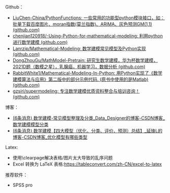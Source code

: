 Github：

- [LiuChen-China/PythonFunctions: 一些常用的功能型python模块接口，如：批量下载百度图片、moran指数(莫兰指数)、ARIMA、灰色预测GM(1,1) (github.com)](https://github.com/LiuChen-China/PythonFunctions)
- [chenjian120918/-Using-Python-for-mathematical-modeling: 利用python进行数学建模 (github.com)](https://github.com/chenjian120918/-Using-Python-for-mathematical-modeling)
- [Lanrzip/Mathematical-Modeling: 数学建模常见模型及Python实现 (github.com)](https://github.com/Lanrzip/Mathematical-Modeling)
- [DongZhouGu/MathModel-Pretrain: 研究生数学建模，华为杯数学建模，2021D题（数模之星），乳腺癌，机器学习，数据分析 (github.com)](https://github.com/DongZhouGu/MathModel-Pretrain)
- [RabbitWhite1/Mathematical-Modeling-In-Python: 用Python实现了《数学建模算法与应用》第二版中的部分示例代码. (原书中使用的是Matlab) (github.com)](https://github.com/RabbitWhite1/Mathematical-Modeling-In-Python)
- [gzsiri/supermodeling: 专注数学建模优质资料整合与培训咨询！ (github.com)](https://github.com/gzsiri/supermodeling)

博客：

- [(6条消息) 数学建模-常见模型整理及分类_Data_Designer的博客-CSDN博客_数学建模模型分类](https://blog.csdn.net/weixin_40539952/article/details/79450964)
- [(6条消息) 数学建模【四大模型（优化、分类、评价、预测）总结】_延锋L的博客-CSDN博客_优化模型有哪些类型](https://blog.csdn.net/weixin_44949135/article/details/115614625)


Latex:

- 使用\clearpage解决表格/图片太大导致的乱序问题
- Excel 转换为 LaTeX 表格:https://tableconvert.com/zh-CN/excel-to-latex



推荐软件：
- SPSS pro









